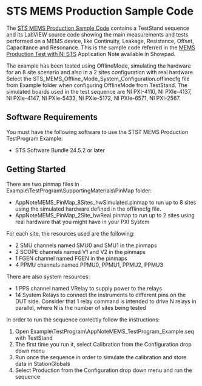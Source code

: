 # STS MEMS Production Sample Code

The [STS MEMS Production Sample Code](https://github.com/ni/stsmemsapt) contains a TestStand sequence and its LabVIEW source code showing the main measurements and tests performed on a MEMS device, like Continuity, Leakage, Resistance, Offset, Capacitance and Resonance.
This is the sample code referred in the [MEMS Production Test with NI STS](https://ni.showpad.biz/webapp2/results?query=MEMS%20Production%20Test%20%20with%20NI%20STS&scope=content&slug=b8b8850c-7073-4987-8a48-5a15e17177a8) Application Note available in Showpad.

The example has been tested using OfflineMode, simulating the hardware for an 8 site scenario and also in a 2 sites configuration with real hardware.
Select the STS_MEMS_Offline_Mode_System_Configuration.offlinecfg file from Example folder when configuring OfflineMode from TestStand.
The simulated boards used in the test sequence are NI PXI-4110, NI PXIe-4137, NI PXIe-4147, NI PXIe-5433, NI PXIe-5172, NI PXIe-6571, NI PXI-2567.

## Software Requirements
You must have the following software to use the STST MEMS Production TestProgram Example:
- STS Software Bundle 24.5.2 or later

## Getting Started
There are two pinmap files in Example\TestProgram\SupportingMaterials\PinMap folder:
- AppNoteMEMS_PinMap_8Sites_hwSimulated.pinmap to run up to 8 sites using the simulated hardware defined in the offlinecfg file.
- AppNoteMEMS_PinMap_2Site_hwReal.pinmap to run up to 2 sites using real hardware that you might have in your PXI System

 For each site, the resources used are the following:
 - 2 SMU channels named SMU0 and SMU1 in the pinmaps
 - 2 SCOPE channels named V1 and V2 in the pinmaps
 - 1 FGEN channel named FGEN in the pinmaps
 - 4 PPMU channels named PPMU0, PPMU1, PPMU2, PPMU3

There are also system resources:
- 1 PPS channel named VRelay to supply power to the relays
- 14 System Relays to connect the instruments to different pins on the DUT side. Consider that 1 relay command is intended to drive N relays in parallel, where N is the number of sites being tested

In order to run the sequence correctly follow the instructions:
1) Open Example\TestProgram\AppNoteMEMS_TestProgram_Example.seq with TestStand
2) The first time you run it, select Calibration from the Configuration drop down menu
3) Run once the sequence in order to simulate the calibration and store data in StationGlobals
4) Select Production from the Configuration drop down menu and run the sequence
